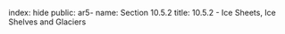 index: hide
public: ar5-
name: Section 10.5.2
title: 10.5.2 - Ice Sheets, Ice Shelves and Glaciers


